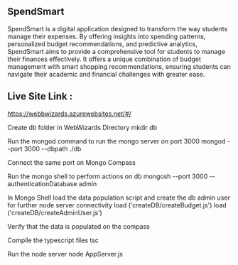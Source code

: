 ## SpendSmart

SpendSmart is a digital application designed to transform the way students ​manage their expenses. By offering insights into spending patterns, personalized ​budget recommendations, and predictive analytics, SpendSmart aims to provide a ​comprehensive tool for students to manage their finances effectively. It offers a ​unique combination of budget management with smart shopping ​recommendations, ensuring students can navigate their academic and financial ​challenges with greater ease.




## Live Site Link :
https://webbwizards.azurewebsites.net/#/

Create db folder in WebWizards Directory mkdir db

Run the mongod command to run the mongo server on port 3000 mongod --port 3000 --dbpath ./db

Connect the same port on Mongo Compass

Run the mongo shell to perform actions on db mongosh --port 3000 --authenticationDatabase admin

In Mongo Shell load the data population script and create the db admin user for further node server connectivity load ('createDB/createBudget.js') load ('createDB/createAdminUser.js')

Verify that the data is populated on the compass

Compile the typescript files tsc

Run the node server node AppServer.js
